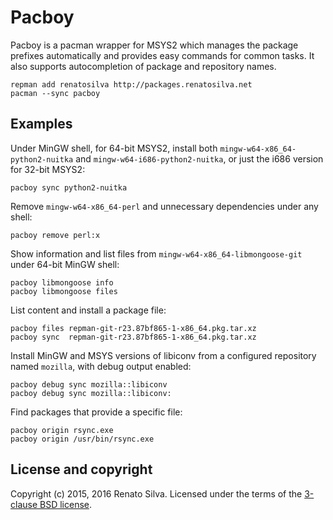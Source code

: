 # Pacboy

Pacboy is a pacman wrapper for MSYS2 which manages the package prefixes automatically and provides easy commands for common tasks. It also supports autocompletion of package and repository names.

```
repman add renatosilva http://packages.renatosilva.net
pacman --sync pacboy
```

## Examples

Under MinGW shell, for 64-bit MSYS2, install both `mingw-w64-x86_64-python2-nuitka` and `mingw-w64-i686-python2-nuitka`, or just the i686 version for 32-bit MSYS2:

```
pacboy sync python2-nuitka
```

Remove `mingw-w64-x86_64-perl` and unnecessary dependencies under any shell:

```
pacboy remove perl:x
```

Show information and list files from `mingw-w64-x86_64-libmongoose-git` under 64-bit MinGW shell:

```
pacboy libmongoose info
pacboy libmongoose files
```

List content and install a package file:

```
pacboy files repman-git-r23.87bf865-1-x86_64.pkg.tar.xz
pacboy sync  repman-git-r23.87bf865-1-x86_64.pkg.tar.xz
```

Install MinGW and MSYS versions of libiconv from a configured repository named `mozilla`, with debug output enabled:

```
pacboy debug sync mozilla::libiconv
pacboy debug sync mozilla::libiconv:
```

Find packages that provide a specific file:

```
pacboy origin rsync.exe
pacboy origin /usr/bin/rsync.exe
```

## License and copyright

Copyright (c) 2015, 2016 Renato Silva.
Licensed under the terms of the [3-clause BSD license](LICENSE).
